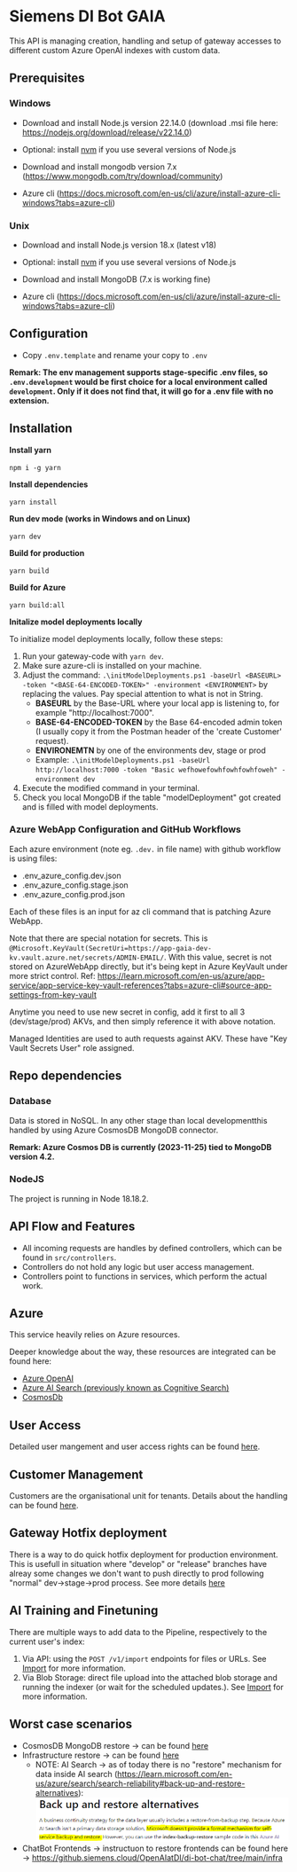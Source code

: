 # Siemens DI Bot GAIA

This API is managing creation, handling and setup of gateway accesses to different custom Azure OpenAI indexes with custom data.

## Prerequisites

### Windows

- Download and install Node.js version 22.14.0
  (download .msi file here: https://nodejs.org/download/release/v22.14.0)

- Optional: install [nvm](https://github.com/nvm-sh/nvm) if you use several versions of Node.js

- Download and install mongodb version 7.x
  (https://www.mongodb.com/try/download/community)

- Azure cli
  (https://docs.microsoft.com/en-us/cli/azure/install-azure-cli-windows?tabs=azure-cli)

### Unix

- Download and install Node.js version 18.x (latest v18)

- Optional: install [nvm](https://github.com/nvm-sh/nvm) if you use several versions of Node.js

- Download and install MongoDB (7.x is working fine)

- Azure cli
  (https://docs.microsoft.com/en-us/cli/azure/install-azure-cli-windows?tabs=azure-cli)

## Configuration

- Copy `.env.template` and rename your copy to `.env`

**Remark: The env management supports stage-specific .env files, so `.env.development` would be first choice for a local environment called `development`. Only if it does not find that, it will go for a .env file with no extension.**

## Installation

**Install yarn**

`npm i -g yarn`

**Install dependencies**

`yarn install`

**Run dev mode (works in Windows and on Linux)**

`yarn dev`

**Build for production**

`yarn build`

**Build for Azure**

`yarn build:all`

**Initalize model deployments locally**

To initialize model deployments locally, follow these steps:

1. Run your gateway-code with `yarn dev`.
2. Make sure azure-cli is installed on your machine.
3. Adjust the command: `.\initModelDeployments.ps1 -baseUrl <BASEURL> -token "<BASE-64-ENCODED-TOKEN>" -environment <ENVIRONMENT>` by replacing the values. Pay special attention to what is not in String.
   - **BASEURL** by the Base-URL where your local app is listening to, for example "http://localhost:7000".
   - **BASE-64-ENCODED-TOKEN** by the Base 64-encoded admin token (I usually copy it from the Postman header of the 'create Customer' request).
   - **ENVIRONEMTN** by one of the environments dev, stage or prod
   - Example: `.\initModelDeployments.ps1 -baseUrl http://localhost:7000 -token "Basic wefhowefowhfowhfowhfoweh" -environment dev`
4. Execute the modified command in your terminal.
5. Check you local MongoDB if the table "modelDeployment" got created and is filled with model deployments.

### Azure WebApp Configuration and GitHub Workflows

Each azure environment (note eg. `.dev.` in file name) with github workflow is using files:

- .env_azure_config.dev.json
- .env_azure_config.stage.json
- .env_azure_config.prod.json

Each of these files is an input for az cli command that is patching Azure WebApp.

Note that there are special notation for secrets. This is `@Microsoft.KeyVault(SecretUri=https://app-gaia-dev-kv.vault.azure.net/secrets/ADMIN-EMAIL/`. With this value, secret is not stored on AzureWebApp directly, but it's being kept in Azure KeyVault under more strict control. Ref: https://learn.microsoft.com/en-us/azure/app-service/app-service-key-vault-references?tabs=azure-cli#source-app-settings-from-key-vault

Anytime you need to use new secret in config, add it first to all 3 (dev/stage/prod) AKVs, and then simply reference it with above notation.

Managed Identities are used to auth requests against AKV. These have "Key Vault Secrets User" role assigned.

## Repo dependencies

### Database

Data is stored in NoSQL. In any other stage than local developmentthis handled by using Azure CosmosDB MongoDB connector.

**Remark: Azure Cosmos DB is currently (2023-11-25) tied to MongoDB version 4.2.**

### NodeJS

The project is running in Node 18.18.2.

## API Flow and Features

- All incoming requests are handles by defined controllers, which can be found in `src/controllers`.
- Controllers do not hold any logic but user access management.
- Controllers point to functions in services, which perform the actual work.

## Azure

This service heavily relies on Azure resources.

Deeper knowledge about the way, these resources are integrated can be found here:

- [Azure OpenAI](docs/services/openAi.md)
- [Azure AI Search (previously known as Cognitive Search)](docs/services/cognitiveSearch.md)
- [CosmosDb](docs/cosmosDb.md)

## User Access

Detailed user mangement and user access rights can be found [here](docs/services/users.md).

## Customer Management

Customers are the organisational unit for tenants. Details about the handling can be found [here](docs/services/customers.md).

## Gateway Hotfix deployment

There is a way to do quick hotfix deployment for production environment. This is usefull in situation where "develop" or "release" branches have alreay some changes we don't want to push directly to prod following "normal" dev->stage->prod process. See more details [here](docs/processes/hotfix.md)

## AI Training and Finetuning

There are multiple ways to add data to the Pipeline, respectively to the current user's index:

1. Via API: using the `POST /v1/import` endpoints for files or URLs. See [Import](docs/services/import.md) for more information.
2. Via Blob Storage: direct file upload into the attached blob storage and running the indexer (or wait for the scheduled updates.). See [Import](docs/services/import.md) for more information.

## Worst case scenarios

- CosmosDB MongoDB restore -> can be found [here](docs/processes/DR-cosmosDb.md)
- Infrastructure restore -> can be found [here](docs/processes/DR-infra.md)
  - NOTE: AI Search -> as of today there is no "restore" mechanism for data inside AI search (https://learn.microsoft.com/en-us/azure/search/search-reliability#back-up-and-restore-alternatives): ![alt text](docs\processes\files\DR.AISearch.Restore.Note.PNG)
- ChatBot Frontends -> instructuon to restore frontends can be found here -> https://github.siemens.cloud/OpenAIatDI/di-bot-chat/tree/main/infra
